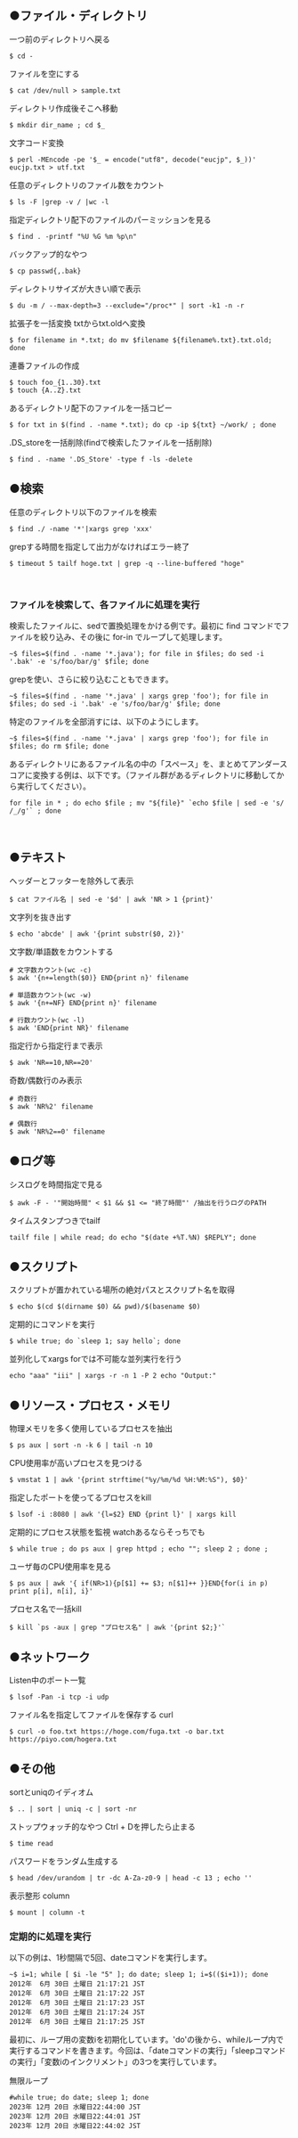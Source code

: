 ## ●ファイル・ディレクトリ

一つ前のディレクトリへ戻る<br>
```
$ cd -
```

ファイルを空にする<br>
```
$ cat /dev/null > sample.txt
```

ディレクトリ作成後そこへ移動<br>
```
$ mkdir dir_name ; cd $_
```

文字コード変換<br>
```
$ perl -MEncode -pe '$_ = encode("utf8", decode("eucjp", $_))' eucjp.txt > utf.txt
```

任意のディレクトリのファイル数をカウント<br>
```
$ ls -F |grep -v / |wc -l
```

指定ディレクトリ配下のファイルのパーミッションを見る<br>
```
$ find . -printf "%U %G %m %p\n"
```

バックアップ的なやつ<br>
```
$ cp passwd{,.bak}
```

ディレクトリサイズが大きい順で表示<br>
```
$ du -m / --max-depth=3 --exclude="/proc*" | sort -k1 -n -r
```

拡張子を一括変換  txtからtxt.oldへ変換<br>
```
$ for filename in *.txt; do mv $filename ${filename%.txt}.txt.old; done
```

連番ファイルの作成<br>
```
$ touch foo_{1..30}.txt
$ touch {A..Z}.txt
```

あるディレクトリ配下のファイルを一括コピー<br>
```
$ for txt in $(find . -name *.txt); do cp -ip ${txt} ~/work/ ; done
```

.DS_storeを一括削除(findで検索したファイルを一括削除)<br>
```
$ find . -name '.DS_Store' -type f -ls -delete
```

## ●検索
任意のディレクトリ以下のファイルを検索<br>
```
$ find ./ -name '*'|xargs grep 'xxx'
```

grepする時間を指定して出力がなければエラー終了<br>
```
$ timeout 5 tailf hoge.txt | grep -q --line-buffered "hoge"
```

<br>

### ファイルを検索して、各ファイルに処理を実行
検索したファイルに、sedで置換処理をかける例です。最初に find コマンドでファイルを絞り込み、その後に for-in でループして処理します。<br>

```
~$ files=$(find . -name '*.java'); for file in $files; do sed -i '.bak' -e 's/foo/bar/g' $file; done
```
grepを使い、さらに絞り込むこともできます。<br>

```
~$ files=$(find . -name '*.java' | xargs grep 'foo'); for file in $files; do sed -i '.bak' -e 's/foo/bar/g' $file; done
```
特定のファイルを全部消すには、以下のようにします。<br>
```
~$ files=$(find . -name '*.java' | xargs grep 'foo'); for file in $files; do rm $file; done
```
あるディレクトリにあるファイル名の中の「スペース」を、まとめてアンダースコアに変換する例は、以下です。（ファイル群があるディレクトリに移動してから実行してください）。<br>
```
for file in * ; do echo $file ; mv "${file}" `echo $file | sed -e 's/ /_/g'` ; done
```
<br>

## ●テキスト
ヘッダーとフッターを除外して表示<br>
```
$ cat ファイル名 | sed -e '$d' | awk 'NR > 1 {print}'
```

文字列を抜き出す<br>
```
$ echo 'abcde' | awk '{print substr($0, 2)}'
```

文字数/単語数をカウントする<br>
```
# 文字数カウント(wc -c)
$ awk '{n+=length($0)} END{print n}' filename

# 単語数カウント(wc -w)
$ awk '{n+=NF} END{print n}' filename

# 行数カウント(wc -l)
$ awk 'END{print NR}' filename
```

指定行から指定行まで表示<br>
```
$ awk 'NR==10,NR==20'
```

奇数/偶数行のみ表示<br>
```
# 奇数行
$ awk 'NR%2' filename

# 偶数行
$ awk 'NR%2==0' filename
```

## ●ログ等
シスログを時間指定で見る<br>
```
$ awk -F - '"開始時間" < $1 && $1 <= "終了時間"' /抽出を行うログのPATH
```

タイムスタンプつきでtailf<br>
```
tailf file | while read; do echo "$(date +%T.%N) $REPLY"; done
```

## ●スクリプト
スクリプトが置かれている場所の絶対パスとスクリプト名を取得<br>
```
$ echo $(cd $(dirname $0) && pwd)/$(basename $0)
```

定期的にコマンドを実行<br>
```
$ while true; do `sleep 1; say hello`; done
```

並列化してxargs  forでは不可能な並列実行を行う<br>
```
echo "aaa" "iii" | xargs -r -n 1 -P 2 echo "Output:"
```

## ●リソース・プロセス・メモリ
物理メモリを多く使用しているプロセスを抽出<br>
```
$ ps aux | sort -n -k 6 | tail -n 10
```

CPU使用率が高いプロセスを見つける<br>
```
$ vmstat 1 | awk '{print strftime("%y/%m/%d %H:%M:%S"), $0}'
```

指定したポートを使ってるプロセスをkill<br>
```
$ lsof -i :8080 | awk '{l=$2} END {print l}' | xargs kill
```

定期的にプロセス状態を監視 watchあるならそっちでも<br>
```
$ while true ; do ps aux | grep httpd ; echo ""; sleep 2 ; done ;
```

ユーザ毎のCPU使用率を見る<br>
```
$ ps aux | awk '{ if(NR>1){p[$1] += $3; n[$1]++ }}END{for(i in p) print p[i], n[i], i}'
```

プロセス名で一括kill<br>
```
$ kill `ps -aux | grep "プロセス名" | awk '{print $2;}'`
```

## ●ネットワーク
Listen中のポート一覧<br>
```
$ lsof -Pan -i tcp -i udp
```

ファイル名を指定してファイルを保存する curl<br>
```
$ curl -o foo.txt https://hoge.com/fuga.txt -o bar.txt https://piyo.com/hogera.txt
```

## ●その他
sortとuniqのイディオム<br>
```
$ .. | sort | uniq -c | sort -nr
```

ストップウォッチ的なやつ Ctrl + Dを押したら止まる<br>
```
$ time read
```

パスワードをランダム生成する<br>
```
$ head /dev/urandom | tr -dc A-Za-z0-9 | head -c 13 ; echo ''
```

表示整形 column<br>
```
$ mount | column -t
```

### 定期的に処理を実行
以下の例は、1秒間隔で5回、dateコマンドを実行します。<br>
```
~$ i=1; while [ $i -le "5" ]; do date; sleep 1; i=$(($i+1)); done
2012年  6月 30日 土曜日 21:17:21 JST
2012年  6月 30日 土曜日 21:17:22 JST
2012年  6月 30日 土曜日 21:17:23 JST
2012年  6月 30日 土曜日 21:17:24 JST
2012年  6月 30日 土曜日 21:17:25 JST
```
最初に、ループ用の変数iを初期化しています。'do'の後から、whileループ内で実行するコマンドを書きます。今回は、「dateコマンドの実行」「sleepコマンドの実行」「変数iのインクリメント」の3つを実行しています。<br>

無限ループ<br>
```
#while true; do date; sleep 1; done
2023年 12月 20日 水曜日22:44:00 JST
2023年 12月 20日 水曜日22:44:01 JST
2023年 12月 20日 水曜日22:44:02 JST
```
